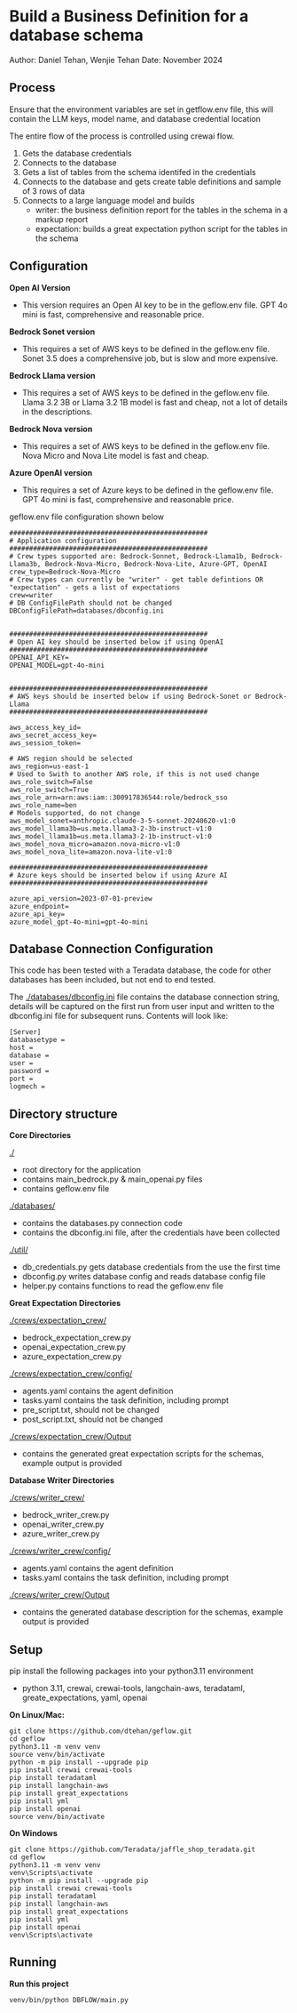 # Build a Business Definition for a database schema

Author: Daniel Tehan, Wenjie Tehan
Date: November 2024

## Process
Ensure that the environment variables are set in getflow.env file, this will contain the LLM keys, model name, and database credential location

The entire flow of the process is controlled using crewai flow.
1. Gets the database credentials
2. Connects to the database
3. Gets a list of tables from the schema identifed in the credentials
4. Connects to the database and gets create table definitions and sample of 3 rows of data
5. Connects to a large language model and builds 
    - writer: the business definition report for the tables in the schema in a markup report
    - expectation: builds a great expectation python script for the tables in the schema


## Configuration

**Open AI Version**
- This version requires an Open AI key to be in the geflow.env file. GPT 4o mini is fast, comprehensive and reasonable price.

**Bedrock Sonet version**
- This requires a set of AWS keys to be defined in the geflow.env file.  Sonet 3.5 does a comprehensive job, but is slow and more expensive.

**Bedrock Llama version**
- This requires a set of AWS keys to be defined in the geflow.env file. Llama 3.2 3B or Llama 3.2 1B model is fast and cheap, not a lot of details in the descriptions. 

**Bedrock Nova version**
- This requires a set of AWS keys to be defined in the geflow.env file. Nova Micro and Nova Lite model is fast and cheap. 

**Azure OpenAI version**
- This requires a set of Azure keys to be defined in the geflow.env file. GPT 4o mini is fast, comprehensive and reasonable price.


geflow.env file configuration shown below

```
##################################################
# Application configuration
##################################################
# Crew types supported are: Bedrock-Sonnet, Bedrock-Llama1b, Bedrock-Llama3b, Bedrock-Nova-Micro, Bedrock-Nova-Lite, Azure-GPT, OpenAI
crew_type=Bedrock-Nova-Micro
# Crew types can currently be "writer" - get table defintions OR "expectation" - gets a list of expectations
crew=writer
# DB ConfigFilePath should not be changed
DBConfigFilePath=databases/dbconfig.ini


##################################################
# Open AI key should be inserted below if using OpenAI
##################################################
OPENAI_API_KEY=
OPENAI_MODEL=gpt-4o-mini


##################################################
# AWS keys should be inserted below if using Bedrock-Sonet or Bedrock-Llama
##################################################

aws_access_key_id=
aws_secret_access_key=
aws_session_token=

# AWS region should be selected
aws_region=us-east-1
# Used to Swith to another AWS role, if this is not used change aws_role_switch=False
aws_role_switch=True
aws_role_arn=arn:aws:iam::300917836544:role/bedrock_sso
aws_role_name=ben
# Models supported, do not change
aws_model_sonet=anthropic.claude-3-5-sonnet-20240620-v1:0
aws_model_llama3b=us.meta.llama3-2-3b-instruct-v1:0
aws_model_llama1b=us.meta.llama3-2-1b-instruct-v1:0
aws_model_nova_micro=amazon.nova-micro-v1:0
aws_model_nova_lite=amazon.nova-lite-v1:0

##################################################
# Azure keys should be inserted below if using Azure AI
##################################################

azure_api_version=2023-07-01-preview
azure_endpoint=
azure_api_key=
azure_model_gpt-4o-mini=gpt-4o-mini

```

## Database Connection Configuration
This code has been tested with a Teradata database, the code for other databases has been included, but not end to end tested.

The [./databases/dbconfig.ini](./databases/dbconfig.ini) file contains the database connection string, details will be captured on the first run from user input and written to the dbconfig.ini file for subsequent runs.  Contents will look like:
```
[Server]
databasetype = 
host = 
database = 
user = 
password = 
port = 
logmech = 
```

## Directory structure

**Core Directories**

[./](./)
- root directory for the application 
- contains main_bedrock.py & main_openai.py files
- contains geflow.env file

[./databases/](./databases/) 
- contains the databases.py connection code 
- contains the dbconfig.ini file, after the credentials have been collected

[./util/](./util/)
- db_credentials.py gets database credentials from the use the first time
- dbconfig.py writes database config and reads database config file
- helper.py contains functions to read the geflow.env file

**Great Expectation Directories**

[./crews/expectation_crew/](./crews/expectation_crew/)
- bedrock_expectation_crew.py 
- openai_expectation_crew.py
- azure_expectation_crew.py

[./crews/expectation_crew/config/](./crews/expectation_crew/config/)
- agents.yaml contains the agent definition
- tasks.yaml contains the task definition, including prompt
- pre_script.txt, should not be changed
- post_script.txt, should not be changed

[./crews/expectation_crew/Output](./crews/expectation_crew/Output)
- contains the generated great expectation scripts for the schemas, example output is provided

**Database Writer Directories**

[./crews/writer_crew/](./crews/writer_crew/)
- bedrock_writer_crew.py 
- openai_writer_crew.py
- azure_writer_crew.py

[./crews/writer_crew/config/](./crews/writer_crew/config/)
- agents.yaml contains the agent definition
- tasks.yaml contains the task definition, including prompt

[./crews/writer_crew/Output](./crews/writer_crew/Output)
- contains the generated database description for the schemas, example output is provided


## Setup
pip install the following packages into your python3.11 environment
- python 3.11, crewai, crewai-tools, langchain-aws, teradataml, greate_expectations, yaml, openai

**On Linux/Mac:**
```
git clone https://github.com/dtehan/geflow.git
cd geflow
python3.11 -m venv venv
source venv/bin/activate
python -m pip install --upgrade pip
pip install crewai crewai-tools
pip install teradataml
pip install langchain-aws
pip install great_expectations
pip install yml
pip install openai
source venv/bin/activate
```

**On Windows**
```
git clone https://github.com/Teradata/jaffle_shop_teradata.git
cd geflow
python3.11 -m venv venv
venv\Scripts\activate
python -m pip install --upgrade pip
pip install crewai crewai-tools
pip install teradataml
pip install langchain-aws
pip install great_expectations
pip install yml
pip install openai
venv\Scripts\activate
```

## Running
**Run this project**
```
venv/bin/python DBFLOW/main.py
```


